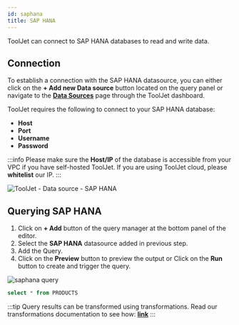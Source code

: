 ```yaml
---
id: saphana
title: SAP HANA
---
```


ToolJet can connect to SAP HANA databases to read and write data. 

<div >

## Connection

To establish a connection with the SAP HANA datasource, you can either click on the **+ Add new Data source** button located on the query panel or navigate to the **[Data Sources](/docs/data-sources/overview)** page through the ToolJet dashboard.

ToolJet requires the following to connect to your SAP HANA database:

- **Host**
- **Port**
- **Username**
- **Password**

:::info
Please make sure the **Host/IP** of the database is accessible from your VPC if you have self-hosted ToolJet. If you are using ToolJet cloud, please **whitelist** our IP.
:::

<img className="screenshot-full" src="/img/datasource-reference/saphana/connect-v2.png" alt="ToolJet - Data source - SAP HANA" />

</div>

<div >

## Querying SAP HANA

1. Click on **+ Add** button of the query manager at the bottom panel of the editor.
2. Select the **SAP HANA** datasource added in previous step.
3. Add the Query.
4. Click on the **Preview** button to preview the output or Click on the **Run** button to create and trigger the query.

<img className="screenshot-full" src="/img/datasource-reference/saphana/query-v2.png" alt="saphana query" />

```sql
select * from PRODUCTS
```

:::tip
Query results can be transformed using transformations. Read our transformations documentation to see how: **[link](/docs/tutorial/transformations)**
:::
</div>